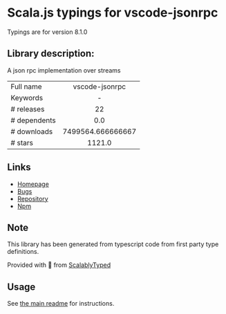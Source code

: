 
# Scala.js typings for vscode-jsonrpc

Typings are for version 8.1.0

## Library description:
A json rpc implementation over streams

|                    |                 |
| ------------------ | :-------------: |
| Full name          | vscode-jsonrpc |
| Keywords           | - |
| # releases         | 22 |
| # dependents       | 0.0 |
| # downloads        | 7499564.666666667 |
| # stars            | 1121.0 |

## Links
- [Homepage](https://github.com/Microsoft/vscode-languageserver-node#readme)
- [Bugs](https://github.com/Microsoft/vscode-languageserver-node/issues)
- [Repository](https://github.com/Microsoft/vscode-languageserver-node)
- [Npm](https://www.npmjs.com/package/vscode-jsonrpc)
    


## Note
This library has been generated from typescript code from first party type definitions.

Provided with :purple_heart: from [ScalablyTyped](https://github.com/oyvindberg/ScalablyTyped)

## Usage
See [the main readme](../../readme.md) for instructions.


